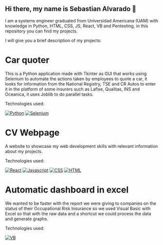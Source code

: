 ## Hi there, my name is Sebastian Alvarado 👋

I am a systems engineer graduated from Universidad Americana (UAM) with knowledge in Python, HTML, CSS, JS, React, VB and Pentesting, in this repository you can find my projects.

I will give you a brief description of my projects:

# Car quoter

This is a Python application made with Tkinter as GUI that works using Selenium to automate the actions taken by employees to quote a car, it looks for information from the National Registry, TSE and CR Autos to enter it in the platform of some insurers such as Lafise, Qualitas, INS and Oceanica, it uses Joblib to do parallel tasks.

Technologies used:

[![Python][Python]][Selenium-url] 
[![Selenium][Selenium]][Python-url]

# CV Webpage

A website to showcase my web development skills with relevant information about my projects.

Technologies used:

[![React][React.js]][React-url]
[![Javascript][Javascript]][Javascript-url]
[![CSS][CSS]][CSS-url]
[![HTML][HTML]][HTML-url]

# Automatic dashboard in excel

We wanted to be faster with the report we were giving to companies on the status of their Occupational Risk Insurance so we used Visual Basic with Excel so that with the raw data and a shortcut we could process the data and generate graphs.

Technologies used:

[![VB][VB]][VB-url]

[VB]: https://img.shields.io/badge/Visual%20Basic-20232A?style=for-the-badge&logo=visualbasic&logoColor=61DAFB
[VB-url]: https://learn.microsoft.com/en-us/dotnet/visual-basic/
[Javascript]: https://img.shields.io/badge/Javascript-20232A?style=for-the-badge&logo=javascript&logoColor=61DAFB
[Javascript-url]: [https://www.selenium.dev/](https://www.javascript.com/)
[CSS]: https://img.shields.io/badge/css-20232A?style=for-the-badge&logo=CSS&logoColor=61DAFB
[CSS-url]: https://www.w3.org/Style/CSS/Overview.en.html
[HTML]: https://img.shields.io/badge/HTML-20232A?style=for-the-badge&logo=html&logoColor=61DAFB
[HTML-url]: https://en.wikipedia.org/wiki/HTML
[Selenium]: https://img.shields.io/badge/selenium-20232A?style=for-the-badge&logo=selenium&logoColor=61DAFB
[Selenium-url]: https://www.selenium.dev/
[Python]: https://img.shields.io/badge/Python-20232A?style=for-the-badge&logo=python&logoColor=61DAFB
[Python-url]: https://www.python.org/
[React.js]: https://img.shields.io/badge/React-20232A?style=for-the-badge&logo=react&logoColor=61DAFB
[React-url]: https://reactjs.org/
